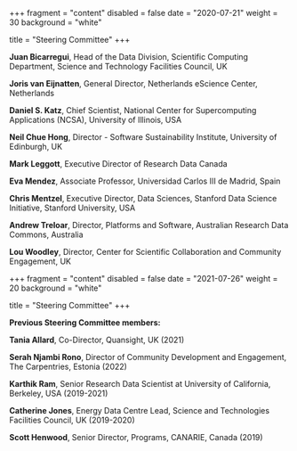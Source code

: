 +++
fragment = "content"
disabled = false
date = "2020-07-21"
weight = 30
background = "white"

title = "Steering Committee"
+++

**Juan Bicarregui**, Head of the Data Division, Scientific Computing Department, Science and Technology Facilities Council, UK

**Joris van Eijnatten**, General Director, Netherlands eScience Center, Netherlands

**Daniel S. Katz**, Chief Scientist, National Center for Supercomputing Applications (NCSA), University of Illinois, USA

**Neil Chue Hong**, Director - Software Sustainability Institute, University of Edinburgh, UK

**Mark Leggott**, Executive Director of Research Data Canada 

**Eva Mendez**, Associate Professor, Universidad Carlos III de Madrid, Spain

**Chris Mentzel**, Executive Director, Data Sciences, Stanford Data Science Initiative, Stanford University, USA

**Andrew Treloar**, Director,  Platforms and Software, Australian Research Data Commons, Australia

**Lou Woodley**, Director, Center for Scientific Collaboration and Community Engagement, UK 

+++
fragment = "content"
disabled = false
date = "2021-07-26"
weight = 20
background = "white"

title = "Steering Committee"
+++

**Previous Steering Committee members:**

**Tania Allard**, Co-Director, Quansight, UK (2021)

**Serah Njambi Rono**, Director of Community Development and Engagement, The Carpentries, Estonia (2022)

**Karthik Ram**, Senior Research Data Scientist at University of California, Berkeley, USA (2019-2021)

**Catherine Jones**, Energy Data Centre Lead, Science and Technologies Facilities Council, UK (2019-2020)

**Scott Henwood**, Senior Director, Programs, CANARIE, Canada (2019)





